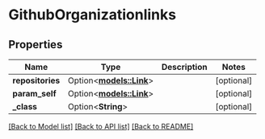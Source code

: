 # GithubOrganizationlinks

## Properties

Name | Type | Description | Notes
------------ | ------------- | ------------- | -------------
**repositories** | Option<[**models::Link**](Link.md)> |  | [optional]
**param_self** | Option<[**models::Link**](Link.md)> |  | [optional]
**_class** | Option<**String**> |  | [optional]

[[Back to Model list]](../README.md#documentation-for-models) [[Back to API list]](../README.md#documentation-for-api-endpoints) [[Back to README]](../README.md)


